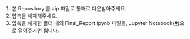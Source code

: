 1. 본 Repository 를 zip 파일로 통째로 다운받아주세요.
2. 압축을 해제해주세요.
3. 압축을 해제한 폴더 내의 Final_Report.ipynb 파일을, Jupyter Notebook(<a href="https://jupyter.readthedocs.io/en/latest/install.html">#</a>)으로 열어주시면 됩니다.
